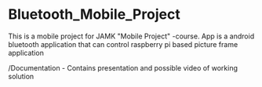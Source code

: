 # Bluetooth_Mobile_Project
This is a mobile project for JAMK "Mobile Project" -course. App is a android bluetooth application that can control raspberry pi based picture frame application

/Documentation - Contains presentation and possible video of working solution

